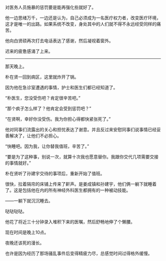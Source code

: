 对医务人员施暴的惩罚要是能再强化些就好了。

他一边思绪万千，一边还是认为，自己必须成为一名医疗权力者，改变医疗环境，这才是唯一的出路。如果系统不改变，身处其中的人们就不得不永远经受同样的痛苦。

他向白贤硕再次打去电话表达了感谢，然后凝视着窗外。

迟来的疲惫感涌了上来。

* * *

那天晚上。

朴在贤一回到病区，这里就炸开了锅。

因为他在急诊室遭遇的事情，护士和医生们都已经知道了。

“朴医生，您没受伤吧？肯定很辛苦吧。”

“那个疯子怎么样了？他肯定会受到惩罚吧？”

“在贤啊，幸好你没受伤。我为你担心得都快紧张死了。”

他对同事们流露出的关心和担忧表达了谢意。并且反过来安慰同事们说事情已经妥善解决了，让他们不必担心。

“快睡吧。因为我，让你替我值班，辛苦了。”

“要是为了这种事，别说一次，就算十次我也愿意替你。我跟你交代几项需要交接的事情就好。”

朴在贤听了孙建宇交待的事项后，重新开始了值班。

很快，拉着隔帘的床铺上传来了鼾声。是姜成镇和孙建宇，他们俩一躺下就睡着了。这是包括他在内的所有神经外科医生都拥有的一种被动技能。

——一躺下就沉沉睡去。

哒哒哒哒。

他花了将近三十分钟录入堆积下来的医嘱，然后舒畅地伸了个懒腰。

现在时间是晚上10点。

夜晚还该死的漫长。

也许是因为经历了那场骚乱事件后变得精疲力尽，总感觉时间过得格外缓慢。